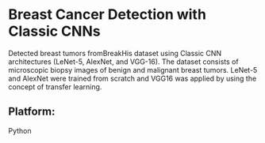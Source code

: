 # Breast Cancer Detection with Classic CNNs

Detected breast tumors fromBreakHis dataset using Classic CNN architectures (LeNet-5, AlexNet,  and VGG-16). The dataset consists of microscopic biopsy images of benign and malignant breast tumors. LeNet-5 and AlexNet were trained from scratch and VGG16 was applied by using the concept of transfer learning.

## Platform:
Python
